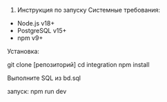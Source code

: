 

1. Инструкция по запуску
Системные требования:
- Node.js v18+
- PostgreSQL v15+
- npm v9+

Установка:

git clone [репозиторий]
cd integration
npm install


Выполните SQL из bd.sql

запуск:
npm run dev
